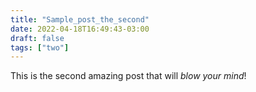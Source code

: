 ```yaml
---
title: "Sample_post_the_second"
date: 2022-04-18T16:49:43-03:00
draft: false
tags: ["two"]
---
```


This is the second amazing post that will *blow your mind*!